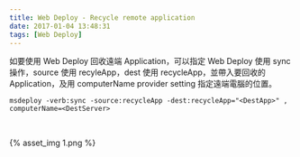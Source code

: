 ```yaml
---
title: Web Deploy - Recycle remote application
date: 2017-01-04 13:48:31
tags: [Web Deploy]
---
```


如要使用 Web Deploy 回收遠端 Application，可以指定 Web Deploy 使用 sync 操作，source 使用 recyleApp，dest 使用 recycleApp，並帶入要回收的 Application，及用 computerName provider setting 指定遠端電腦的位置。  

<!-- More -->

    msdeploy -verb:sync -source:recycleApp -dest:recycleApp="<DestApp>" , computerName=<DestServer>

<br/>


{% asset_img 1.png %}

<br/>
